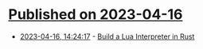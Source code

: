 # [Published on 2023-04-16](index.md)

* [2023-04-16, 14:24:17](https://lobste.rs/s/lrvitl/build_lua_interpreter_rust) - [Build a Lua Interpreter in Rust](https://wubingzheng.github.io/build-lua-in-rust/en/)
